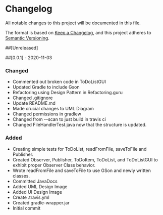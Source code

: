 # Changelog
All notable changes to this project will be documented in this file.

The format is based on [Keep a Changelog](https://keepachangelog.com/en/1.0.0/),
and this project adheres to [Semantic Versioning](https://semver.org/spec/v2.0.0.html).

##[Unreleased]

##[0.0.1] - 2020-11-03
### Changed
- Commented out broken code in ToDoListGUI
- Updated Gradle to include Gson
- Refactoring using Design Pattern in Refactoring.guru
- Changed .gitignore
- Update README.md
- Made crucial changes to UML Diagram
- Changed permissions in gradlew
- Changed from --scan to just build in travis ci
- Changed FileHandlerTest.java now that the structure is updated.
### Added
- Creating simple tests for ToDoList, readFromFile, saveToFile and Publisher.
- Created Observer, Publisher, ToDoItem, ToDoList, and ToDoListGUI to exhibit proper Observer Class behavior.
- Wrote readFromFile and saveToFile to use GSon and newly written classes.
- Committed JavaDocs
- Added UML Design Image
- Added UI Design Image
- Create .travis.yml
- Created gradle-wrapper.jar
- Initial commit
